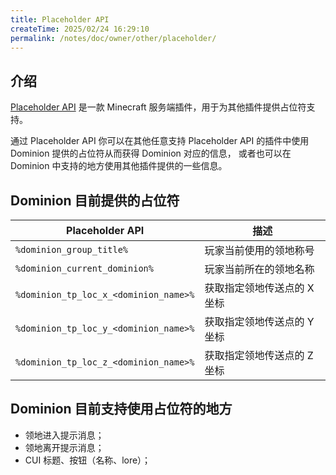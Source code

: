 ```yaml
---
title: Placeholder API
createTime: 2025/02/24 16:29:10
permalink: /notes/doc/owner/other/placeholder/
---
```


## 介绍

[Placeholder API](https://wiki.placeholderapi.com/) 是一款 Minecraft 服务端插件，用于为其他插件提供占位符支持。

通过 Placeholder API 你可以在其他任意支持 Placeholder API 的插件中使用 Dominion 提供的占位符从而获得 Dominion 对应的信息，
或者也可以在 Dominion 中支持的地方使用其他插件提供的一些信息。

## Dominion 目前提供的占位符

| Placeholder API                       | 描述              |
|---------------------------------------|-----------------|
| `%dominion_group_title%`              | 玩家当前使用的领地称号     |
| `%dominion_current_dominion%`         | 玩家当前所在的领地名称     |
| `%dominion_tp_loc_x_<dominion_name>%` | 获取指定领地传送点的 X 坐标 |
| `%dominion_tp_loc_y_<dominion_name>%` | 获取指定领地传送点的 Y 坐标 |
| `%dominion_tp_loc_z_<dominion_name>%` | 获取指定领地传送点的 Z 坐标 |

## Dominion 目前支持使用占位符的地方

- 领地进入提示消息；
- 领地离开提示消息；
- CUI 标题、按钮（名称、lore）；